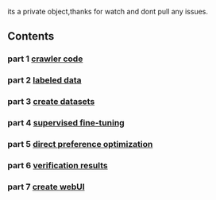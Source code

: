 its a private object,thanks for watch and dont pull any issues.
## Contents
### part 1 [crawler code](https://github.com/py-Rw1nd/llm_text_classify/tree/main/part1)
### part 2 [labeled data](https://github.com/py-Rw1nd/llm_text_classify/tree/main/part2)
### part 3 [create datasets](https://github.com/py-Rw1nd/llm_text_classify/tree/main/part3)
### part 4 [supervised fine-tuning](https://github.com/py-Rw1nd/llm_text_classify/tree/main/part4)
### part 5 [direct preference optimization](https://github.com/py-Rw1nd/llm_text_classify/tree/main/part5)
### part 6 [verification results](https://github.com/py-Rw1nd/llm_text_classify/tree/main/part6)
### part 7 [create webUI](https://github.com/py-Rw1nd/llm_text_classify/tree/main/part7)
